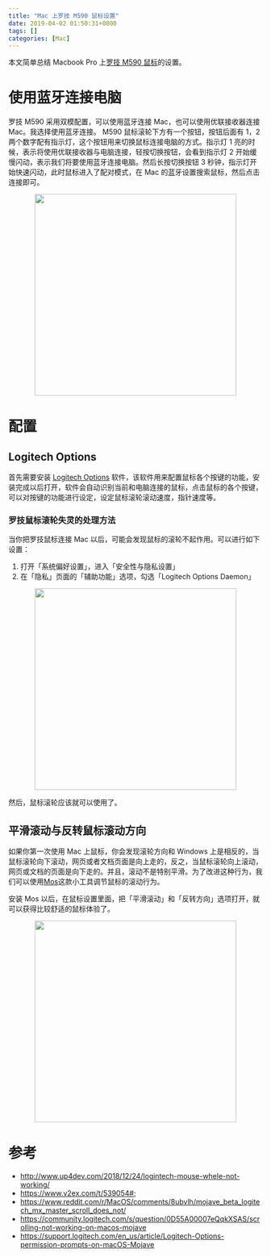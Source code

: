```yaml
---
title: "Mac 上罗技 M590 鼠标设置"
date: 2019-04-02 01:50:31+0800
tags: []
categories: [Mac]
---
```


本文简单总结 Macbook Pro 上[罗技 M590 鼠标](https://item.jd.com/4462453.html)的设置。

<!--more-->

# 使用蓝牙连接电脑

罗技 M590 采用双模配置，可以使用蓝牙连接 Mac，也可以使用优联接收器连接 Mac。我选择使用蓝牙连接。 M590 鼠标滚轮下方有一个按钮，按钮后面有 1，2 两个数字配有指示灯，这个按钮用来切换鼠标连接电脑的方式。指示灯 1 亮的时候，表示将使用优联接收器与电脑连接，轻按切换按钮，会看到指示灯 2 开始缓慢闪动，表示我们将要使用蓝牙连接电脑。然后长按切换按钮 3 秒钟，指示灯开始快速闪动，此时鼠标进入了配对模式，在 Mac 的蓝牙设置搜索鼠标，然后点击连接即可。

<p align="center">
<img src="https://blog-resource-1257868508.file.myqcloud.com/20200222144626.png" width="400">
</p>

# 配置

## Logitech Options

首先需要安装 [Logitech Options](https://support.logitech.com.cn/zh_cn/software/options) 软件，该软件用来配置鼠标各个按键的功能，安装完成以后打开，软件会自动识别当前和电脑连接的鼠标，点击鼠标的各个按键，可以对按键的功能进行设定，设定鼠标滚轮滚动速度，指针速度等。

### 罗技鼠标滚轮失灵的处理方法 ###

当你把罗技鼠标连接 Mac 以后，可能会发现鼠标的滚轮不起作用。可以进行如下设置：

1. 打开「系统偏好设置」，进入「安全性与隐私设置」
2. 在「隐私」页面的「辅助功能」选项，勾选「Logitech Options Daemon」

<p align="center">
<img src="https://blog-resource-1257868508.file.myqcloud.com/20200222144718.png" width="400">
</p>

然后，鼠标滚轮应该就可以使用了。

## 平滑滚动与反转鼠标滚动方向

如果你第一次使用 Mac 上鼠标，你会发现滚轮方向和 Windows 上是相反的，当鼠标滚轮向下滚动，网页或者文档页面是向上走的，反之，当鼠标滚轮向上滚动，网页或文档的页面是向下走的。并且，滚动不是特别平滑。为了改进这种行为，我们可以使用[Mos](https://github.com/Caldis/Mos)这款小工具调节鼠标的滚动行为。

安装 Mos 以后，在鼠标设置里面，把「平滑滚动」和「反转方向」选项打开，就可以获得比较舒适的鼠标体验了。

<p align="center">
<img src="https://blog-resource-1257868508.file.myqcloud.com/20200222144808.png" width="400">
</p>

# 参考

+ <http://www.up4dev.com/2018/12/24/logintech-mouse-whele-not-working/>
+ https://www.v2ex.com/t/539054#;
+ <https://www.reddit.com/r/MacOS/comments/8ubvlh/mojave_beta_logitech_mx_master_scroll_does_not/>
+ <https://community.logitech.com/s/question/0D55A00007eQqkXSAS/scrolling-not-working-on-macos-mojave>
+ <https://support.logitech.com/en_us/article/Logitech-Options-permission-prompts-on-macOS-Mojave>
